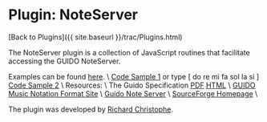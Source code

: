 # Plugin: NoteServer

[Back to Plugins]({{ site.baseurl }}/trac/Plugins.html)

The NoteServer plugin is a collection of JavaScript routines that facilitate accessing the GUIDO NoteServer.

Examples can be found [here](http://www.noteserver.org/javascript/index.html). \\
[Code Sample 1](http://piano-go.chez.tiscali.fr/rachmaninoff.gmn) or type [ do re mi fa sol la si ] [Code Sample 2](http://www.informatik.tu-darmstadt.de/AFS/SALIERI/guido/demos.html) \\
Resources: \\ 
The Guido Specification [PDF](http://piano-go.chez.tiscali.fr/GUIDO-Music%20Notation%20Format.pdf)
[HTML](http://www.salieri.org/guido/doc.html) \\
[GUIDO Music Notation Format Site](http://www.salieri.org/guido/) \\
[Guido Note Server](http://www.noteserver.org/) \\
[SourceForge Homepage](http://sourceforge.net/projects/guidolib/) \\

The plugin was developed by [Richard Christophe](http://piano-go.chez.tiscali.fr/guido.html).
